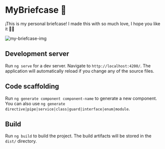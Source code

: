 # MyBriefcase 💼

¡This is my personal briefcase! I made this with so much love, I hope you like it 🙌🏻  

![my-briefcase-img](https://hackmd.io/_uploads/ryzM052E2.jpg)

## Development server

Run `ng serve` for a dev server. Navigate to `http://localhost:4200/`. The application will automatically reload if you change any of the source files.

## Code scaffolding

Run `ng generate component component-name` to generate a new component. You can also use `ng generate directive|pipe|service|class|guard|interface|enum|module`.

## Build

Run `ng build` to build the project. The build artifacts will be stored in the `dist/` directory.

